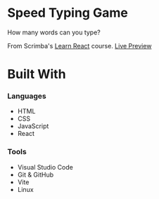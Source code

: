 # Speed Typing Game
<p>How many words can you type?</p>
<p>From Scrimba's <a href="https://scrimba.com/learn/react">Learn React</a> course.
<a href="https://lucianichristian.github.io/speedTypingGame/">Live Preview</a>

# Built With
<h3> Languages </h3>
<ul>
  <li>HTML</li>
  <li>CSS</li>
  <li>JavaScript</li>
  <li>React</li>
</ul>
<h3> Tools </h3>
<ul>
  <li>Visual Studio Code</li>
  <li>Git & GitHub</li>
  <li>Vite</li>
  <li>Linux</li>
</ul>
